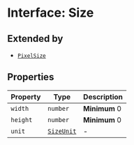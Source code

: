 # Interface: Size

## Extended by

- [`PixelSize`](PixelSize.md)

## Properties

| Property | Type | Description |
| ------ | ------ | ------ |
| `width` | `number` | **Minimum** 0 |
| `height` | `number` | **Minimum** 0 |
| `unit` | [`SizeUnit`](../enumerations/SizeUnit.md) | - |
